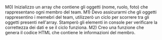 M0) Inizializzo un array che contiene gli oggetti (nome, ruolo, foto) che rappresentano ogni membro del team.
M1) Devo assicurarmi che gli oggetti rappresentino i memebri del team, utilizzerò un ciclo per scorrere tra gli oggetti presenti nell'array. Stamperò gli elementi in console per verificare la correttezza dei dati e se il ciclo funziona.
M2) Creo una funzione che genera il codice HTML che contiene le informazioni del membro.